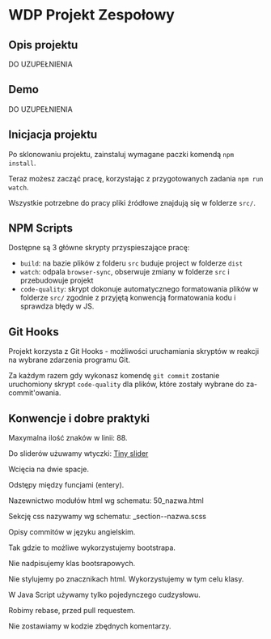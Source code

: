# WDP Projekt Zespołowy

## Opis projektu

DO UZUPEŁNIENIA

## Demo

DO UZUPEŁNIENIA

## Inicjacja projektu

Po sklonowaniu projektu, zainstaluj wymagane paczki komendą `npm install`.

Teraz możesz zacząć pracę, korzystając z przygotowanych zadania `npm run watch`.

Wszystkie potrzebne do pracy pliki źródłowe znajdują się w folderze `src/`.

## NPM Scripts

Dostępne są 3 główne skrypty przyspieszające pracę:

- `build`: na bazie plików z folderu `src` buduje project w folderze `dist`
- `watch`: odpala `browser-sync`, obserwuje zmiany w folderze `src` i przebudowuje projekt
- `code-quality`: skrypt dokonuje automatycznego formatowania plików w folderze `src/`
  zgodnie z przyjętą konwencją formatowania kodu i sprawdza błędy w JS.

## Git Hooks

Projekt korzysta z Git Hooks - możliwości uruchamiania skryptów w reakcji na wybrane zdarzenia programu Git.

Za każdym razem gdy wykonasz komendę `git commit` zostanie uruchomiony skrypt `code-quality`
dla plików, które zostały wybrane do za-commit'owania.

## Konwencje i dobre praktyki

Maxymalna ilość znaków w linii: 88.

Do sliderów użuwamy wtyczki: [Tiny slider](https://www.npmjs.com/package/tiny-slider)

Wcięcia na dwie spacje.

Odstępy między funcjami (entery).

Nazewnictwo modułów html wg schematu: 50_nazwa.html

Sekcję css nazywamy wg schematu: \_section--nazwa.scss

Opisy commitów w języku angielskim.

Tak gdzie to możliwe wykorzystujemy bootstrapa.

Nie nadpisujemy klas bootsrapowych.

Nie stylujemy po znacznikach html. Wykorzystujemy w tym celu klasy.

W Java Script używamy tylko pojedynczego cudzysłowu.

Robimy rebase, przed pull requestem.

Nie zostawiamy w kodzie zbędnych komentarzy.
